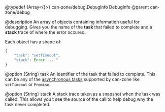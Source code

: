 @typedef {Array<{}>} can-zone/debug.DebugInfo DebugInfo
@parent can-zone/debug

@description An array of objects containing information useful for debugging. Gives you the name of the **task** that failed to complete and a **stack** trace of where the error occured.

Each object has a shape of:

```js
{
	"task": "setTimeout",
	"stack": Error ...."
}
```

@option {String} task An identifier of the task that failed to complete. This can be any of the [asynchronous tasks](https://github.com/canjs/can-zone#tasks) supported by can-zone like `setTimeout` or `Promise`.


@option {String} stack A stack trace taken as a snapshot when the task was called. This allows you t see the source of the call to help debug why the task never completed.
